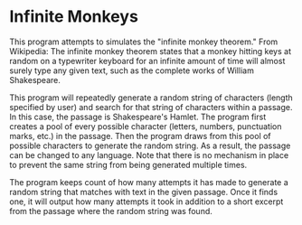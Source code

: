 # Infinite Monkeys
This program attempts to simulates the "infinite monkey theorem."
From Wikipedia: The infinite monkey theorem states that a monkey hitting keys at random on a typewriter keyboard for an infinite amount of time will almost surely type any given text, such as the complete works of William Shakespeare.

This program will repeatedly generate a random string of characters (length specified by user) and search for that string of characters within a passage. In this case, the passage is Shakespeare's Hamlet. The program first creates a pool of every possible character (letters, numbers, punctuation marks, etc.) in the passage. Then the program draws from this pool of possible characters to generate the random string. As a result, the passage can be changed to any language. Note that there is no mechanism in place to prevent the same string from being generated multiple times.

The program keeps count of how many attempts it has made to generate a random string that matches with text in the given passage. Once it finds one, it will output how many attempts it took in addition to a short excerpt from the passage where the random string was found.
